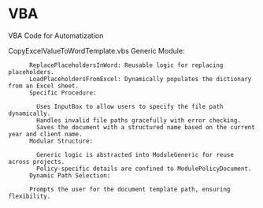 # VBA
VBA Code for Automatization

CopyExcelValueToWordTemplate.vbs
          Generic Module:
          
          ReplacePlaceholdersInWord: Reusable logic for replacing placeholders.
          LoadPlaceholdersFromExcel: Dynamically populates the dictionary from an Excel sheet.
          Specific Procedure:
          
            Uses InputBox to allow users to specify the file path dynamically.
            Handles invalid file paths gracefully with error checking.
            Saves the document with a structured name based on the current year and client name.
          Modular Structure:
          
            Generic logic is abstracted into ModuleGeneric for reuse across projects.
            Policy-specific details are confined to ModulePolicyDocument.
          Dynamic Path Selection:
          
          Prompts the user for the document template path, ensuring flexibility.

